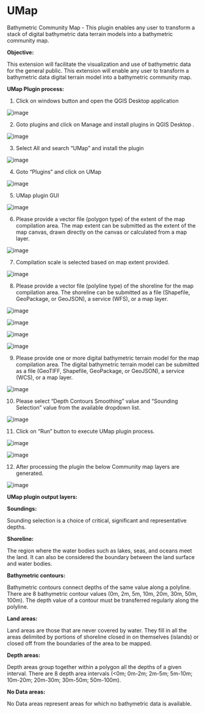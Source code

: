 # UMap
Bathymetric Community Map - This plugin enables any user to transform a stack of digital bathymetric data terrain models into a bathymetric community map. 

**Objective:**

This extension will facilitate the visualization and use of bathymetric data for the general public. This extension will enable any user to transform a bathymetric data digital terrain model into a bathymetric community map.

**UMap Plugin process:**

1. Click on windows button and open the QGIS Desktop application

![image](https://github.com/umap-iic/UMap/assets/170830041/b2a75e19-def2-420c-99b8-95c3e45677b3)


2. Goto plugins and click on Manage and install plugins in QGIS Desktop .

![image](https://github.com/umap-iic/UMap/assets/170830041/950f307e-bb64-4ee5-b008-45148ed5b10d)


3. Select All and search “UMap” and install the plugin

![image](https://github.com/umap-iic/UMap/assets/170830041/8e296361-c9d1-49f4-b523-a090d83592f7)


4. Goto “Plugins” and click on UMap

![image](https://github.com/umap-iic/UMap/assets/170830041/8a28f75f-d995-4726-be1c-992457759274)


5. UMap plugin GUI

![image](https://github.com/umap-iic/UMap/assets/170830041/3981a827-e5f0-4f6b-9480-63f0b0a54dd3)


6. Please provide a vector file (polygon type) of the extent of the map compilation area. The map extent can be submitted as the extent of the map canvas, drawn directly on the canvas or calculated from a map layer.

![image](https://github.com/umap-iic/UMap/assets/170830041/e0001abc-103f-4aff-a49f-5fb7c1becf5a)


7. Compilation scale is selected based on map extent provided.

![image](https://github.com/umap-iic/UMap/assets/170830041/036696c8-96cf-46a6-9408-e7ee800a0f76)


8. Please provide a vector file (polyline type) of the shoreline for the map compilation area. The shoreline can be submitted as a file (Shapefile, GeoPackage, or GeoJSON), a service (WFS), or a map layer.

![image](https://github.com/umap-iic/UMap/assets/170830041/3f2c735d-aa4d-4cb9-9c12-76f678cebe2b)

![image](https://github.com/umap-iic/UMap/assets/170830041/1eaecdf6-9fab-4297-8fe7-09fd30bcf8f1)

![image](https://github.com/umap-iic/UMap/assets/170830041/dc5af2fa-855b-45b6-9067-7b2a3c24f5c8)

![image](https://github.com/umap-iic/UMap/assets/170830041/fc09be6a-d988-48d9-b72c-f774528c7865)


9. Please provide one or more digital bathymetric terrain model for the map compilation area. The digital bathymetric terrain model can be submitted as a file (GeoTIFF, Shapefile, GeoPackage, or GeoJSON), a service (WCS), or a map layer.

![image](https://github.com/umap-iic/UMap/assets/170830041/b6dd8f4b-d817-474d-817b-b3240d3f9851)


10. Please select “Depth Contours Smoothing” value and “Sounding Selection” value from the available dropdown list.

![image](https://github.com/umap-iic/UMap/assets/170830041/19fb845f-b464-4c26-a685-bcab782a5055)


11. Click on “Run” button to execute UMap plugin process.


![image](https://github.com/umap-iic/UMap/assets/170830041/3bd39695-3d47-460c-b3ef-a2bf4b38591d)

![image](https://github.com/umap-iic/UMap/assets/170830041/1eec489a-35fb-42cb-9adc-970e603b9b83)

12. After processing the plugin the below Community map layers are generated.

![image](https://github.com/umap-iic/UMap/assets/170830041/26d981b2-1869-4da5-8b4e-b7e104af7816)


**UMap plugin output layers:**

**Soundings:**

Sounding selection is a choice of critical, significant and representative depths.

**Shoreline:**

The region where the water bodies such as lakes, seas, and oceans meet the land. It can also be considered the boundary between the land surface and water bodies.

**Bathymetric contours:**

Bathymetric contours connect depths of the same value along a polyline. There are 8 bathymetric contour values (0m, 2m, 5m, 10m, 20m, 30m, 50m, 100m). The depth value of a contour must be transferred regularly along the polyline.

**Land areas:**

Land areas are those that are never covered by water. They fill in all the areas delimited by portions of shoreline closed in on themselves (islands) or closed off from the boundaries of the area to be mapped.

**Depth areas:**

Depth areas group together within a polygon all the depths of a given interval. There are 8 depth area intervals (<0m; 0m-2m; 2m-5m; 5m-10m; 10m-20m; 20m-30m; 30m-50m; 50m-100m).

**No Data areas:**

No Data areas represent areas for which no bathymetric data is available.


